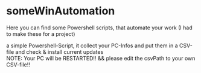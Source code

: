 # someWinAutomation
Here you can find some Powershell scripts, that automate your work (I had to make these for a project)

a simple Powershell-Script, it collect your PC-Infos and put them in a CSV-file and check & install current updates
<br>
NOTE: Your PC will be RESTARTED!! && please edit the csvPath to your own CSV-file!!
